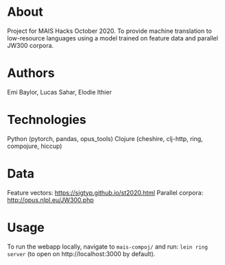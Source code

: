 # About

Project for MAIS Hacks October 2020. To provide machine translation to low-resource languages using a model trained on feature data and parallel JW300 corpora.

# Authors
Emi Baylor, Lucas Sahar, Elodie Ithier

# Technologies
Python (pytorch, pandas, opus_tools)
Clojure (cheshire, clj-http, ring, compojure, hiccup)

# Data
Feature vectors: https://sigtyp.github.io/st2020.html
Parallel corpora: http://opus.nlpl.eu/JW300.php

# Usage
To run the webapp locally, navigate to `mais-compoj/` and run:
`lein ring server`
(to open on http://localhost:3000 by default).

